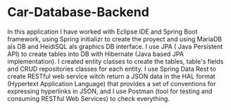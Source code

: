 # Car-Database-Backend

In this application I have worked with Eclipse IDE and Spring Boot framework, using Spring initializr to create the proyect and using MariaDB als DB and HeidiSQL als graphics DB interface. I use JPA ( Java Persistent API) to create tables into DB with Hibernate (Java based JPA implementation). I created entity classes to create the tables, table's fields and CRUD repositories classes for each entity. I use Spring Data Rest to create RESTful web service witch return a JSON data in the HAL format (Hypertext Application Language) that provides a set of conventions for expressing hyperlinks in JSON, and I use Postman (tool for testing and consuming RESTful Web Services) to check everything.
